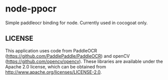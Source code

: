 # node-ppocr
Simple paddleocr binding for node. Currently used in cocogoat only.

## LICENSE
This application uses code from PaddleOCR (https://github.com/PaddlePaddle/PaddleOCR) and openCV (https://github.com/opencv/opencv). These libraries are available under the Apache 2.0 license, which can be obtained from http://www.apache.org/licenses/LICENSE-2.0.